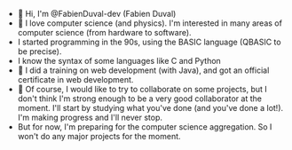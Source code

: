 - 👋 Hi, I'm @FabienDuval-dev (Fabien Duval)
- 👀 I love computer science (and physics). I'm interested in many areas of computer science (from hardware to software).
- I started programming in the 90s, using the BASIC language (QBASIC to be precise).
- I know the syntax of some languages ​​like C and Python
- 🌱 I did a training on web development (with Java), and got an official certificate in web development.
- 💞️ Of course, I would like to try to collaborate on some projects, but I don't think I'm strong enough to be a very good collaborator at the moment.
I'll start by studying what you've done (and you've done a lot!). I'm making progress and I'll never stop.
- But for now, I'm preparing for the computer science aggregation. So I won't do any major projects for the moment.

<!---
FabienDuval-dev/FabienDuval-dev is a ✨ special ✨ repository because its `README.md` (this file) appears on your GitHub profile.
You can click the Preview link to take a look at your changes.
--->
